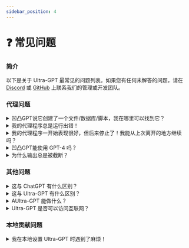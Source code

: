 ```yaml
---
sidebar_position: 4
---
```


# ❓ 常见问题

### 简介

以下是关于 Ultra-GPT 最常见的问题列表。如果您有任何未解答的问题，请在 [Discord](https://discord.gg/jdSBAnmdnY) 或 [GitHub](https://github.com/reworkd/AgentGPT) 上联系我们的管理或开发团队。

### 代理问题

<details>
<summary>凹凸GPT说它创建了一个文件/数据库/脚本，我在哪里可以找到它？</summary>
目前，AgentGPT无法以这种方式输出，但这是我们正在积极研究的内容。
请关注我们的<a href="/roadmap">路线图</a>，以了解此功能可能何时可用。
</details>

<details>
<summary>我的代理程序总是运行出错！</summary>
由于 API 和基础设施成本，我们必须限制代理程序的运行时间 😢。

为了规避这个问题，您可以访问我们的<a href="/roadmap">设置文档</a>，使用自己的 API 密钥在本地托管 Ultra-GPT。
或者，您可以订阅我们的专业计划以增加限制。
</details>

<details>
<summary>我的代理程序一开始表现很好，但后来停止了！我能从上次离开的地方继续吗？</summary>
目前，所有代理程序运行都是相互隔离的，因此这是不可能的。
这是我们未来要添加的功能之一，但同时，您可以使用它为您生成的信息创建另一个 Ultra-GPT 运行。
请关注我们的<a href="/roadmap">路线图</a>，以了解此功能可能何时可用。
</details>

<details>
<summary>凹凸GPT能使用 GPT-4 吗？</summary>
Ultra-GPT 目前为免费用户使用 GPT-3.5，家里没矿是主要原因
</details>

<details>
<summary>为什么输出总是被截断？</summary>
输出越长，我们生成它的成本就越高。
因此，我们对输出长度进行了限制，这可能会导致较长的消息被截断。
如果您提供自己的 API 密钥，可以通过增加令牌数量来增加设置菜单中的高级设置中的输出长度。
</details>

### 其他问题

<details>
<summary>这与 ChatGPT 有什么区别？</summary>
ChatGPT 是一个很棒的工具，可以让您提出特定的问题并获得结果。它还会跟随对话，因此在收到响应后，您可以继续与其交谈，并且它将记住（在限制范围内）之前讨论过的内容。

另一方面，AgentGPT 是一个 AI 代理平台。您可以配置代理以实现广泛目标，它将自动思考和执行任务以实现该目标。
</details>

<details>
<summary>这与 Ultra-GPT 有什么区别？</summary>
Ultra-GPT 和 AutoGPT 都是涉及自主 AI 代理的项目。Ultra-GPT 是一个本地运行的工具，而 Ultra-GPT 是一个基于 Web 的平台。
</details>

<details>
<summary>AUltra-GPT 能做什么？</summary>
Ultra-GPT 可以做很多事情，但我们也正在努力赋予它更多功能。请访问我们的<a href="/usecases">用例</a>页面，了解人们目前如何使用 AgentGPT。
</details>

<details>
<summary>Ultra-GPT 是否可以访问互联网？</summary>
目前还没有，但这很快就会来！请关注我们的<a href="/roadmap">路线图</a>。
</details>

### 本地贡献问题

<details>
<summary>我在本地设置 Ultra-GPT 时遇到了麻烦！</summary>
请访问我们的<a href="/development/setup">设置文档</a>以诊断任何问题。如果您有未记录的问题，请在<a href="https://github.com/reworkd/AgentGPT/issues">GitHub 上提交问题</a>。
</details>